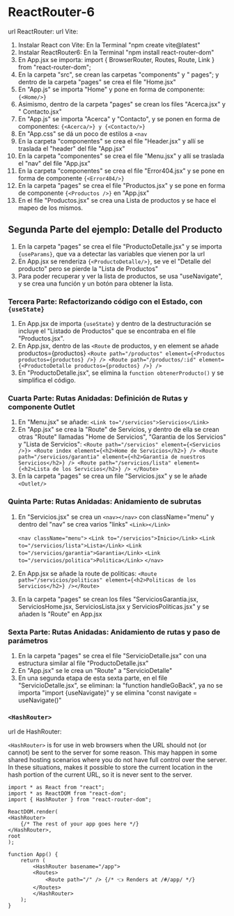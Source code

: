 # ReactRouter-6

url ReactRouter: [](https://reactrouter.com/en/main)
url Vite: [](https://vitejs.dev/)

1. Instalar React con Vite: En la Terminal "npm create vite@latest"
2. Instalar ReactRouter6: En la Terminal "npm install react-router-dom"
3. En App.jsx se importa:
    import { BrowserRouter, Routes, Route, Link } from "react-router-dom";
4. En la carpeta "src", se crean las carpetas "components" y " pages"; y dentro de la carpeta "pages" se crea el file "Home.jsx"
5. En "App.js"  se importa "Home" y pone en forma de componente: `{<Home/>}`
6. Asimismo, dentro de la carpeta "pages" se crean los files "Acerca.jsx" y " Contacto.jsx"
7. En "App.js"  se importa "Acerca" y "Contacto", y se ponen en forma de componentes: `{<Acerca/>} y {<Contacto/>}`
8. En "App.css" se dá un poco de estilos a `<nav`
9. En la carpeta "componentes" se crea el file "Header.jsx" y allí se traslada el "header" del file "App.jsx"
10. En la carpeta "componentes" se crea el file "Menu.jsx" y allí se traslada el "nav" del file "App.jsx"
11. En la carpeta "componentes" se crea el file "Error404.jsx" y se pone en forma de componente `{<Error404/>}`
12. En la carpeta "pages" se crea el file "Productos.jsx" y se pone en forma de componente `{<Productos />}` en "App.jsx"
13. En el file "Productos.jsx" se crea una Lista de productos y se hace el mapeo de los mismos.

## Segunda Parte del ejemplo: Detalle del Producto

1. En la carpeta "pages" se crea el file "ProductoDetalle.jsx" y se importa `{useParams}`, que va a detectar las variables que vienen por la url
2. En App.jsx se renderiza `{<ProductoDetalle/>}`, se ve el "Detalle del producto" pero se pierde la "Lista de Productos"
3. Para poder recuperar y ver la lista de productos, se usa "useNavigate", y se crea una función y un botón para obtener la lista.

### Tercera Parte: Refactorizando código con el Estado, con `{useState}`

1. En App.jsx de importa `{useState}` y dentro de la destructuración se incluye el "Listado de Productos" que se encontraba en el file "Productos.jsx".
2. En App.jsx, dentro de las `<Route`  de productos, y en element se añade productos={productos}
            `<Route
            path="/productos"
            element={<Productos productos={productos} />}
            />
            <Route
            path="/productos/:id"
            element={<ProductoDetalle productos={productos} />}
            />
            `
3. En "ProductoDetalle.jsx", se elimina la `function obtenerProducto()` y se simplifica el código.

### Cuarta Parte: Rutas Anidadas: Definición de Rutas y componente Outlet

1. En "Menu.jsx" se añade: `<Link to="/servicios">Servicios</Link>`
2. En "App.jsx" se crea la "Route" de Servicios, y dentro de ella se crean otras "Route" llamadas "Home de Servicios", "Garantia de los Servicios" y "Lista de Servicios":
    `<Route path="/servicios" element={<Servicios />}>
    <Route index element={<h2>Home de Servicios</h2>} />
            <Route
              path="/servicios/garantia"
              element={<h2>Garantia de nuestros Servicios</h2>}
            />
            <Route
              path="/servicios/lista"
              element={<h2>Lista de los Servicios</h2>}
            />
    </Route>`
1. En la carpeta "pages" se crea un file "Servicios.jsx" y se le añade `<Outlet/>`

### Quinta Parte: Rutas Anidadas: Anidamiento de subrutas

1. En "Servicios.jsx" se crea un `<nav></nav>` con className="menu" y dentro del "nav" se crea varios "links" `<Link></Link>`

    `<nav className="menu">`
        `<Link to="/servicios">Inicio</Link>`
        `<Link to="/servicios/lista">Lista</Link>`
        `<Link to="/servicios/garantia">Garantia</Link>`
        `<Link to="/servicios/politica">Politica</Link>`
    `</nav>`
2. En App.jsx se añade la route de politicas:
        `<Route path="/servicios/politicas" element={<h2>Politicas de los Servicios</h2>} /></Route>`
3. En la carpeta "pages" se crean los files "ServiciosGarantia.jsx, ServiciosHome.jsx, ServiciosLista.jsx y ServiciosPoliticas.jsx" y se añaden ls "Route" en App.jsx

### Sexta Parte: Rutas Anidadas: Anidamiento de rutas y paso de parámetros

1. En la carpeta "pages" se crea el file "ServicioDetalle.jsx" con una estructura similar al file "ProductoDetalle.jsx"
2. En "App.jsx" se le crea un "Route" a "ServicioDetalle"
3. En una segunda etapa de esta sexta parte, en el file "ServicioDetalle.jsx", se eliminan: la "function handleGoBack", ya no se importa "import {useNavigate}" y se elimina "const navigate = useNavigate()"

### `<HashRouter>`

url de HashRouter: [](https://reactrouter.com/en/main/router-components/hash-router#hashrouter)

`<HashRouter>` is for use in web browsers when the URL should not (or cannot) be sent to the server for some reason. This may happen in some shared hosting scenarios where you do not have full control over the server. In these situations, <HashRouter> makes it possible to store the current location in the hash portion of the current URL, so it is never sent to the server.

    import * as React from "react";
    import * as ReactDOM from "react-dom";
    import { HashRouter } from "react-router-dom";

    ReactDOM.render(
    <HashRouter>
        {/* The rest of your app goes here */}
    </HashRouter>,
    root
    );

    function App() {
        return (
            <HashRouter basename="/app">
            <Routes>
                <Route path="/" /> {/* 👈 Renders at /#/app/ */}
            </Routes>
            </HashRouter>
        );
    }

